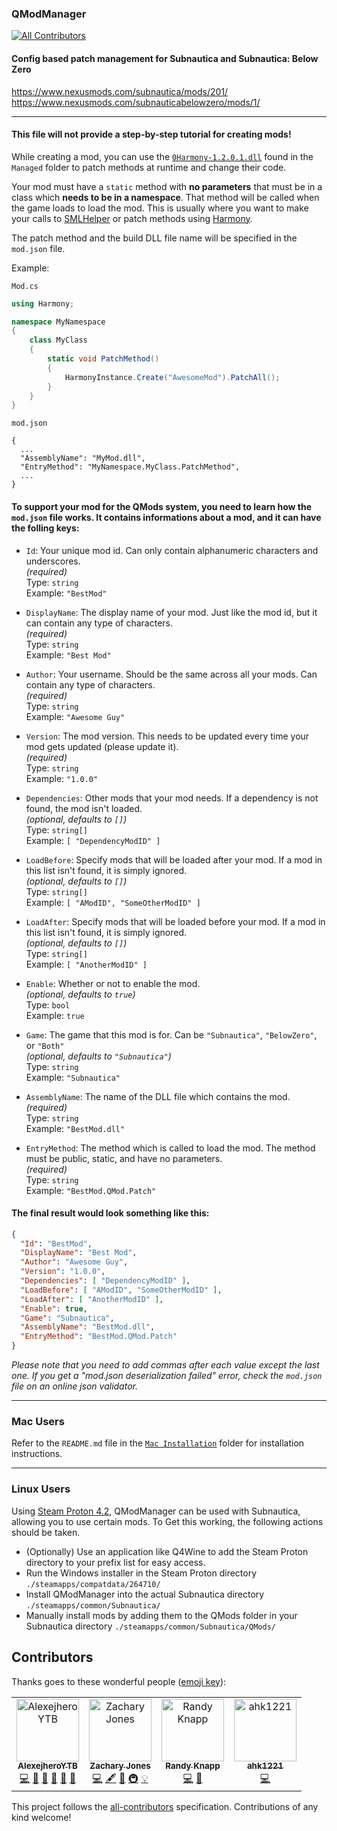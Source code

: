 ### QModManager
[![All Contributors](https://img.shields.io/badge/all_contributors-4-orange.svg?style=flat-square)](#contributors)

#### Config based patch management for Subnautica and Subnautica: Below Zero

https://www.nexusmods.com/subnautica/mods/201/  
https://www.nexusmods.com/subnauticabelowzero/mods/1/

___

#### This file will not provide a step-by-step tutorial for creating mods!

While creating a mod, you can use the [`0Harmony-1.2.0.1.dll`](https://github.com/pardeike/Harmony) found in the `Managed` folder to patch methods at runtime and change their code.

Your mod must have a `static` method with **no parameters** that must be in a class which **needs to be in a namespace**. That method will be called when the game loads to load the mod. This is usually where you want to make your calls to [SMLHelper](https://nexusmods.com/subnautica/mods/113) or patch methods using [Harmony](https://github.com/pardeike/Harmony).

The patch method and the build DLL file name will be specified in the `mod.json` file.

Example:

`Mod.cs`
```cs
using Harmony;

namespace MyNamespace
{
    class MyClass
    {
        static void PatchMethod()
        {
            HarmonyInstance.Create("AwesomeMod").PatchAll();
        }
    }
}
```

`mod.json`
```
{
  ...
  "AssemblyName": "MyMod.dll",
  "EntryMethod": "MyNamespace.MyClass.PatchMethod",
  ...
}
```

#### To support your mod for the QMods system, you need to learn how the `mod.json` file works. It contains informations about a mod, and it can have the folling keys:

- `Id`: Your unique mod id. Can only contain alphanumeric characters and underscores.  
_(required)_  
Type: `string`  
Example: `"BestMod"`

- `DisplayName`: The display name of your mod. Just like the mod id, but it can contain any type of characters.  
_(required)_  
Type: `string`  
Example: `"Best Mod"` 

- `Author`: Your username. Should be the same across all your mods. Can contain any type of characters.  
_(required)_  
Type: `string`  
Example: `"Awesome Guy"`

- `Version`: The mod version. This needs to be updated every time your mod gets updated (please update it).  
_(required)_  
Type: `string`  
Example: `"1.0.0"`

- `Dependencies`: Other mods that your mod needs. If a dependency is not found, the mod isn't loaded.  
_(optional, defaults to `[]`)_  
Type: `string[]`  
Example: `[ "DependencyModID" ]`

- `LoadBefore`: Specify mods that will be loaded after your mod. If a mod in this list isn't found, it is simply ignored.  
_(optional, defaults to `[]`)_  
Type: `string[]`  
Example: `[ "AModID", "SomeOtherModID" ]`

- `LoadAfter`: Specify mods that will be loaded before your mod. If a mod in this list isn't found, it is simply ignored.  
_(optional, defaults to `[]`)_  
Type: `string[]`  
Example: `[ "AnotherModID" ]`

- `Enable`: Whether or not to enable the mod.  
_(optional, defaults to `true`)_  
Type: `bool`  
Example: `true`

- `Game`: The game that this mod is for. Can be `"Subnautica"`, `"BelowZero"`, or `"Both"`  
_(optional, defaults to `"Subnautica"`)_  
Type: `string`  
Example: `"Subnautica"`

- `AssemblyName`: The name of the DLL file which contains the mod.  
_(required)_  
Type: `string`  
Example: `"BestMod.dll"`

- `EntryMethod`: The method which is called to load the mod. The method must be public, static, and have no parameters.  
_(required)_  
Type: `string`  
Example: `"BestMod.QMod.Patch"`

#### The final result would look something like this:

```json
{
  "Id": "BestMod",
  "DisplayName": "Best Mod",
  "Author": "Awesome Guy",
  "Version": "1.0.0",
  "Dependencies": [ "DependencyModID" ],
  "LoadBefore": [ "AModID", "SomeOtherModID" ],
  "LoadAfter": [ "AnotherModID" ],
  "Enable": true,
  "Game": "Subnautica",
  "AssemblyName": "BestMod.dll",
  "EntryMethod": "BestMod.QMod.Patch"
}
```

_Please note that you need to add commas after each value except the last one. If you get a "mod.json deserialization failed" error, check the `mod.json` file on an online json validator._

___

### Mac Users

Refer to the `README.md` file in the [`Mac Installation`](Mac%20Installation) folder for installation instructions.
___

### Linux Users

Using [Steam Proton 4.2](https://www.protondb.com/app/264710), QModManager can be used with Subnautica, allowing you to use certain mods. To Get this working, the following actions should be taken.

- (Optionally) Use an application like Q4Wine to add the Steam Proton directory to your prefix list for easy access.
- Run the Windows installer in the Steam Proton directory `./steamapps/compatdata/264710/`
- Install QModManager into the actual Subnautica directory `./steamapps/common/Subnautica/`
- Manually install mods by adding them to the QMods folder in your Subnautica directory  `./steamapps/common/Subnautica/QMods/`

## Contributors

Thanks goes to these wonderful people ([emoji key](https://allcontributors.org/docs/en/emoji-key)):

<!-- ALL-CONTRIBUTORS-LIST:START - Do not remove or modify this section -->
<!-- prettier-ignore -->
<table><tr><td align="center"><a href="https://github.com/AlexejheroYTB"><img src="https://avatars3.githubusercontent.com/u/32238504?v=4" width="100px;" alt="AlexejheroYTB"/><br /><sub><b>AlexejheroYTB</b></sub></a><br /><a href="https://github.com/QModManager/QModManager/commits?author=AlexejheroYTB" title="Code">💻</a> <a href="#maintenance-AlexejheroYTB" title="Maintenance">🚧</a> <a href="#question-AlexejheroYTB" title="Answering Questions">💬</a> <a href="https://github.com/QModManager/QModManager/commits?author=AlexejheroYTB" title="Documentation">📖</a> <a href="#ideas-AlexejheroYTB" title="Ideas, Planning, & Feedback">🤔</a> <a href="#projectManagement-AlexejheroYTB" title="Project Management">📆</a></td><td align="center"><a href="https://github.com/Qwiso"><img src="https://avatars1.githubusercontent.com/u/4432563?v=4" width="100px;" alt="Zachary Jones"/><br /><sub><b>Zachary Jones</b></sub></a><br /><a href="https://github.com/QModManager/QModManager/commits?author=qwiso" title="Code">💻</a> <a href="#content-qwiso" title="Content">🖋</a> <a href="#tool-qwiso" title="Tools">🔧</a> <a href="#infra-qwiso" title="Infrastructure (Hosting, Build-Tools, etc)">🚇</a> <a href="#example-qwiso" title="Examples">💡</a></td><td align="center"><a href="https://github.com/RandyKnapp"><img src="https://avatars1.githubusercontent.com/u/3331569?v=4" width="100px;" alt="Randy Knapp"/><br /><sub><b>Randy Knapp</b></sub></a><br /><a href="https://github.com/QModManager/QModManager/commits?author=RandyKnapp" title="Code">💻</a> <a href="#design-RandyKnapp" title="Design">🎨</a></td><td align="center"><a href="https://github.com/ahk1221"><img src="https://avatars2.githubusercontent.com/u/16101353?v=4" width="100px;" alt="ahk1221"/><br /><sub><b>ahk1221</b></sub></a><br /><a href="https://github.com/QModManager/QModManager/commits?author=ahk1221" title="Code">💻</a></td></tr></table>

<!-- ALL-CONTRIBUTORS-LIST:END -->

This project follows the [all-contributors](https://github.com/all-contributors/all-contributors) specification. Contributions of any kind welcome!